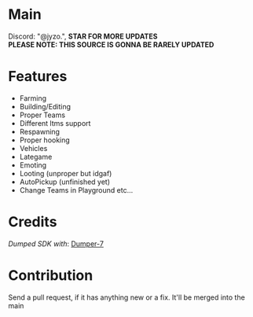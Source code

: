 # Main
Discord: "@jyzo.",
**STAR FOR MORE UPDATES**
</br>
**PLEASE NOTE: THIS SOURCE IS GONNA BE RARELY UPDATED**
</br>

# Features
- Farming
- Building/Editing
- Proper Teams 
- Different ltms support
- Respawning
- Proper hooking
- Vehicles
- Lategame
- Emoting
- Looting (unproper but idgaf)
- AutoPickup (unfinished yet)
- Change Teams in Playground etc...
 
# Credits
*Dumped SDK with*: [Dumper-7](https://github.com/Encryqed/Dumper-7)

# Contribution
Send a pull request, if it has anything new or a fix. It'll be merged into the main

